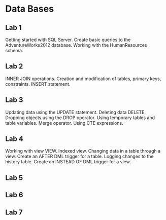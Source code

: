 # Data Bases

## Lab 1

Getting started with SQL Server. 
Create basic queries to the AdventureWorks2012 database. 
Working with the HumanResources schema.

## Lab 2

INNER JOIN operations. 
Creation and modification of tables, primary keys, constraints. 
INSERT statement.

## Lab 3

Updating data using the UPDATE statement. 
Deleting data DELETE. 
Dropping objects using the DROP operator. 
Using temporary tables and table variables. 
Merge operator. 
Using CTE expressions.

## Lab 4

Working with view VIEW. 
Indexed view. 
Changing data in a table through a view. 
Create an AFTER DML trigger for a table. 
Logging changes to the history table. 
Create an INSTEAD OF DML trigger for a view.

## Lab 5

## Lab 6

## Lab 7